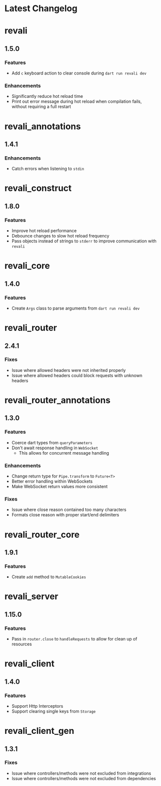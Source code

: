 <!-- markdownlint-disable MD024 -->

# Latest Changelog

<!-- REVALI -->

# revali

## 1.5.0

### Features

- Add `c` keyboard action to clear console during `dart run revali dev`

### Enhancements

- Significantly reduce hot reload time
- Print out error message during hot reload when compilation fails, without requiring a full restart

# revali_annotations

## 1.4.1

### Enhancements

- Catch errors when listening to `stdin`

# revali_construct

## 1.8.0

### Features

- Improve hot reload performance
- Debounce changes to slow hot reload frequency
- Pass objects instead of strings to `stderr` to improve communication with `revali`

# revali_core

## 1.4.0

### Features

- Create `Args` class to parse arguments from `dart run revali dev`

<!-- REVALI ROUTER -->

# revali_router

## 2.4.1

### Fixes

- Issue where allowed headers were not inherited properly
- Issue where allowed headers could block requests with unknown headers

# revali_router_annotations

## 1.3.0

### Features

- Coerce dart types from `queryParameters`
- Don't await response handling in `WebSocket`
  - This allows for concurrent message handling

### Enhancements

- Change return type for `Pipe.transform` to `Future<T>`
- Better error handling within WebSockets
- Make WebSocket return values more consistent

### Fixes

- Issue where close reason contained too many characters
- Formats close reason with proper start/end delimiters

# revali_router_core

## 1.9.1

### Features

- Create `add` method to `MutableCookies`

<!-- CONSTRUCTS -->

# revali_server

## 1.15.0

### Features

- Pass in `router.close` to `handleRequests` to allow for clean up of resources

<!-- REVALI CLIENT -->

# revali_client

## 1.4.0

### Features

- Support Http Interceptors
- Support clearing single keys from `Storage`

# revali_client_gen

## 1.3.1

### Fixes

- Issue where controllers/methods were not excluded from integrations
- Issue where controllers/methods were not excluded from dependencies
